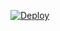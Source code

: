 [![Deploy](https://www.herokucdn.com/deploy/button.svg)](https://dashboard.heroku.com/new?template=https://github.com/deaduserbot/magnetoadarsh/tree/main)
